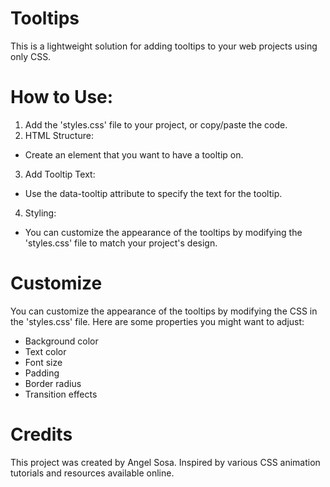 # Tooltips

This is a lightweight solution for adding tooltips to your web projects using only CSS.

# How to Use:

1. Add the 'styles.css' file to your project, or copy/paste the code.
2. HTML Structure:
- Create an element that you want to have a tooltip on.
3. Add Tooltip Text:
- Use the data-tooltip attribute to specify the text for the tooltip.
4. Styling:
- You can customize the appearance of the tooltips by modifying the 'styles.css' file to match your project's design.

# Customize

You can customize the appearance of the tooltips by modifying the CSS in the 'styles.css' file. Here are some properties you might want to adjust:

- Background color
- Text color
- Font size
- Padding
- Border radius
- Transition effects

# Credits

This project was created by Angel Sosa.
Inspired by various CSS animation tutorials and resources available online.
